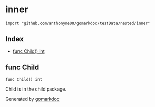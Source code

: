 <!-- Code generated by gomarkdoc. DO NOT EDIT -->

# inner

	import "github.com/anthonyme00/gomarkdoc/testData/nested/inner"

## Index

- [func Child\(\) int](<#Child>)


<a name="Child"></a>
## func Child

	func Child() int

Child is in the child package.

Generated by [gomarkdoc](<https://github.com/princjef/gomarkdoc>)
